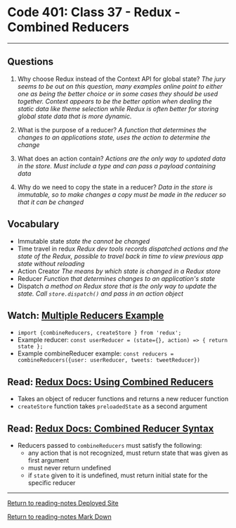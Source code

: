 # Code 401: Class 37 - Redux - Combined Reducers

***

## Questions

1. Why choose Redux instead of the Context API for global state? *The jury seems to be out on this question, many examples online point to either one as being the better choice or in some cases they should be used together. Context appears to be the better option when dealing the static data like theme selection while Redux is often better for storing global state data that is more dynamic.*

2. What is the purpose of a reducer? *A function that determines the changes to an applications state, uses the action to determine the change*

3. What does an action contain? *Actions are the only way to updated data in the store. Must include a type and can pass a payload containing data*

4. Why do we need to copy the state in a reducer? *Data in the store is immutable, so to make changes a copy must be made in the reducer so that it can be changed*

## Vocabulary

- Immutable state *state the cannot be changed*
- Time travel in redux *Redux dev tools records dispatched actions and the state of the Redux, possible to travel back in time to view previous app state without reloading*
- Action Creator *The means by which state is changed in a Redux store*
- Reducer *Function that determines changes to an application's state*
- Dispatch *a method on Redux store that is the only way to update the state. Call `store.dispatch()` and pass in an action object*

## Watch: [Multiple Reducers Example](https://www.youtube.com/watch?v=gBER4Or86hE)

- `import {combineReducers, createStore } from 'redux';`
- Example reducer: `const userReducer = (state={}, action) => { return state };`
- Example combineReducer example: `const reducers = combineReducers({user: userReducer, tweets: tweetReducer})`

## Read: [Redux Docs: Using Combined Reducers](https://redux.js.org/recipes/structuring-reducers/using-combinereducers/)

- Takes an object of reducer functions and returns a new reducer function
- `createStore` function takes `preloadedState` as a second argument

## Read: [Redux Docs: Combined Reducer Syntax](https://redux.js.org/api/combinereducers/)

- Reducers passed to `combineReducers` must satisfy the following:
  - any action that is not recognized, must return state that was given as first argument
  - must never return undefined
  - if `state` given to it is undefined, must return initial state for the specific reducer

***

[Return to reading-notes Deployed Site](https://simon-panek.github.io/reading-notes/)

[Return to reading-notes Mark Down](https://github.com/simon-panek/reading-notes)
